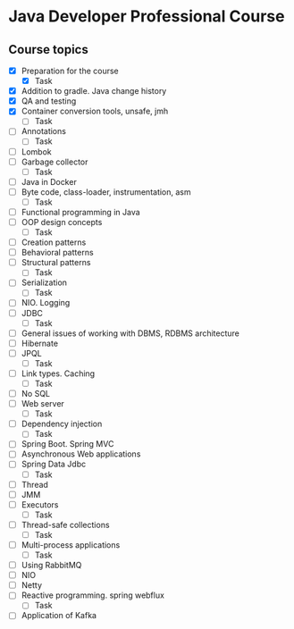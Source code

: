 # Java Developer Professional Course

## Course topics

- [X] Preparation for the course
  - [X] Task
- [X] Addition to gradle. Java change history
- [X] QA and testing
- [X] Container conversion tools, unsafe, jmh
  - [ ] Task
- [ ] Annotations
  - [ ] Task
- [ ] Lombok
- [ ] Garbage collector
  - [ ] Task
- [ ] Java in Docker
- [ ] Byte code, class-loader, instrumentation, asm
  - [ ] Task
- [ ] Functional programming in Java
- [ ] OOP design concepts
  - [ ] Task
- [ ] Creation patterns
- [ ] Behavioral patterns
- [ ] Structural patterns
  - [ ] Task
- [ ] Serialization
  - [ ] Task
- [ ] NIO. Logging
- [ ] JDBC
  - [ ] Task
- [ ] General issues of working with DBMS, RDBMS architecture
- [ ] Hibernate
- [ ] JPQL
  - [ ] Task
- [ ] Link types. Caching
  - [ ] Task
- [ ] No SQL
- [ ] Web server
  - [ ] Task
- [ ] Dependency injection
  - [ ] Task
- [ ] Spring Boot. Spring MVC
- [ ] Asynchronous Web applications
- [ ] Spring Data Jdbc
  - [ ] Task
- [ ] Thread
- [ ] JMM
- [ ] Executors
  - [ ] Task
- [ ] Thread-safe collections
  - [ ] Task
- [ ] Multi-process applications
  - [ ] Task
- [ ] Using RabbitMQ
- [ ] NIO
- [ ] Netty
- [ ] Reactive programming. spring webflux
  - [ ] Task
- [ ] Application of Kafka
